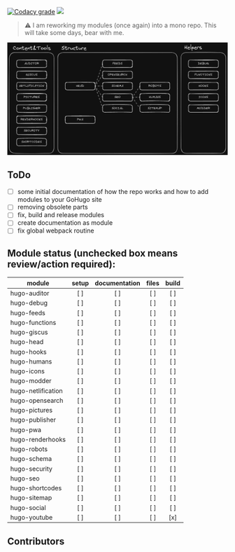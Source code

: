 [![Codacy grade](https://img.shields.io/codacy/grade/ba388dd2c5de4f698bc0e4fd903b8a56?style=for-the-badge)](https://app.codacy.com/gh/davidsneighbour/hugo-modules/dashboard) [![](https://img.shields.io/github/issues/davidsneighbour/hugo-modules?color=%23559900&logo=github&style=for-the-badge)](https://github.com/davidsneighbour/hugo-modules/issues)

> :warning: I am reworking my modules (once again) into a mono repo. This will take some days, bear with me.

![](documentation/structure.png)

## ToDo

- [ ] some initial documentation of how the repo works and how to add modules to your GoHugo site
- [ ] removing obsolete parts
- [ ] fix, build and release modules
- [ ] create documentation as module
- [ ] fix global webpack routine

## Module status (unchecked box means review/action required):

| module             | setup | documentation | files | build |
| ------------------ | :---: | :-----------: | :---: | :---: |
| hugo-auditor       |  [ ]  |     [ ]       | [ ]   |  [ ]  |
| hugo-debug         |  [ ]  |     [ ]       | [ ]   |  [ ]  |
| hugo-feeds         |  [ ]  |     [ ]       | [ ]   |  [ ]  |
| hugo-functions     |  [ ]  |     [ ]       | [ ]   |  [ ]  |
| hugo-giscus        |  [ ]  |     [ ]       | [ ]   |  [ ]  |
| hugo-head          |  [ ]  |     [ ]       | [ ]   |  [ ]  |
| hugo-hooks         |  [ ]  |     [ ]       | [ ]   |  [ ]  |
| hugo-humans        |  [ ]  |     [ ]       | [ ]   |  [ ]  |
| hugo-icons         |  [ ]  |     [ ]       | [ ]   |  [ ]  |
| hugo-modder        |  [ ]  |     [ ]       | [ ]   |  [ ]  |
| hugo-netlification |  [ ]  |     [ ]       | [ ]   |  [ ]  |
| hugo-opensearch    |  [ ]  |     [ ]       | [ ]   |  [ ]  |
| hugo-pictures      |  [ ]  |     [ ]       | [ ]   |  [ ]  |
| hugo-publisher     |  [ ]  |     [ ]       | [ ]   |  [ ]  |
| hugo-pwa           |  [ ]  |     [ ]       | [ ]   |  [ ]  |
| hugo-renderhooks   |  [ ]  |     [ ]       | [ ]   |  [ ]  |
| hugo-robots        |  [ ]  |     [ ]       | [ ]   |  [ ]  |
| hugo-schema        |  [ ]  |     [ ]       | [ ]   |  [ ]  |
| hugo-security      |  [ ]  |     [ ]       | [ ]   |  [ ]  |
| hugo-seo           |  [ ]  |     [ ]       | [ ]   |  [ ]  |
| hugo-shortcodes    |  [ ]  |     [ ]       | [ ]   |  [ ]  |
| hugo-sitemap       |  [ ]  |     [ ]       | [ ]   |  [ ]  |
| hugo-social        |  [ ]  |     [ ]       | [ ]   |  [ ]  |
| hugo-youtube       |  [ ]  |     [ ]       | [ ]   |  [x]  |

## Contributors

<!-- ALL-CONTRIBUTORS-LIST:START - Do not remove or modify this section -->
<!-- prettier-ignore-start -->
<!-- markdownlint-disable -->

<!-- markdownlint-restore -->
<!-- prettier-ignore-end -->

<!-- ALL-CONTRIBUTORS-LIST:END -->